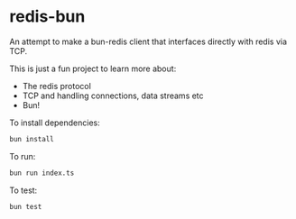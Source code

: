 # redis-bun

An attempt to make a bun-redis client that interfaces directly with redis via TCP.

This is just a fun project to learn more about:

- The redis protocol
- TCP and handling connections, data streams etc
- Bun!

To install dependencies:

```bash
bun install
```

To run:

```bash
bun run index.ts
```

To test:

```bash
bun test
```
